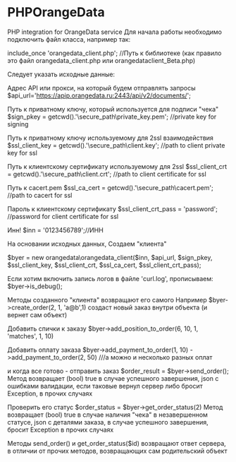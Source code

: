# PHPOrangeData
PHP integration for OrangeData service
Для начала работы необходимо подключить файл класса, например так:

include_once 'orangedata_client.php'; //Путь к библиотеке (как правило это файл orangedata_client.php или orangedataclient_Beta.php)

Следует указать исходные данные:

Адрес API или прокси, на который будем отправлять запросы
$api_url='https://apip.orangedata.ru:2443/api/v2/documents/';

Путь к приватному ключу, который используется для подписи "чека"
$sign_pkey = getcwd().'\secure_path\private_key.pem'; //private key for signing

Путь к приватному ключу используемому для 2ssl взаимодействия
$ssl_client_key = getcwd().'\secure_path\client.key'; //path to client private key for ssl

Путь к клиентскому сертификату используемому для 2ssl
$ssl_client_crt = getcwd().'\secure_path\client.crt'; //path to client certificate for ssl

Путь к cacert.pem
$ssl_ca_cert = getcwd().'\secure_path\cacert.pem'; //path to cacert for ssl

Пароль к клиентскому сертификату
$ssl_client_crt_pass = 'password'; //password for client certificate for ssl

Инн!
$inn = '0123456789';//ИНН

На основании исходных данных,
Создаем "клиента"

$byer = new orangedata\orangedata_client($inn, 
        $api_url,
        $sign_pkey,
        $ssl_client_key,
        $ssl_client_crt,
        $ssl_ca_cert,
        $ssl_client_crt_pass);
        
Если хотим включить запись логов в файле 'curl.log', прописываем:
$byer->is_debug();

Методы созданного "клиента" возвращают его самого
Например
$byer->create_order(2, 1, 'a@b',1) создаст новый заказ внутри объекта (и вернет сам объект)

Добавить спички к заказу
$byer->add_position_to_order(6, 10, 1, 'matches', 1, 10)

Добавить оплату заказа
$byer->add_payment_to_order(1, 10)
->add_payment_to_order(2, 50)   ///а можно и несколько разных оплат

и когда все готово - отправить заказ
$order_result = $byer->send_order();
Метод возвращает (bool) true в случае успешного завершения,
json с ошибками валидации, если таковые вернул сервер
либо бросит Exception, в прочих случаях

Проверить его статус
$order_status = $byer->get_order_status(2)
Метод возвращает (bool) true в случае наличия "чека" в незавершенном статусе,
json с деталями заказа, в случае успешного завершения,
бросит Exception в прочих случаях 

Методы send_order() и get_order_status($id) возвращают ответ сервера,
в отличии от прочих методов, возвращающих сам родительский объект


